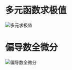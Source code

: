 # 多元函数求极值

![多元求极值](http://8.130.108.212/picture/多元函数的极值.jpg)

# 偏导数全微分

![偏导数全微分](http://8.130.108.212/picture/偏导数全微分.jpg)

